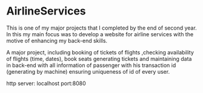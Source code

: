 # AirlineServices
This is one of my major projects that I completed by the end of second year. In this my main focus was to develop a website for airline services with the motive of enhancing my back-end skills.

A major project, including booking of tickets of flights ,checking availability of flights (time, dates), 
book seats generating tickets and maintaining data in back-end with all information of passenger with his 
transaction id (generating by machine) ensuring uniqueness of id of every user.


http server: localhost
port:8080
